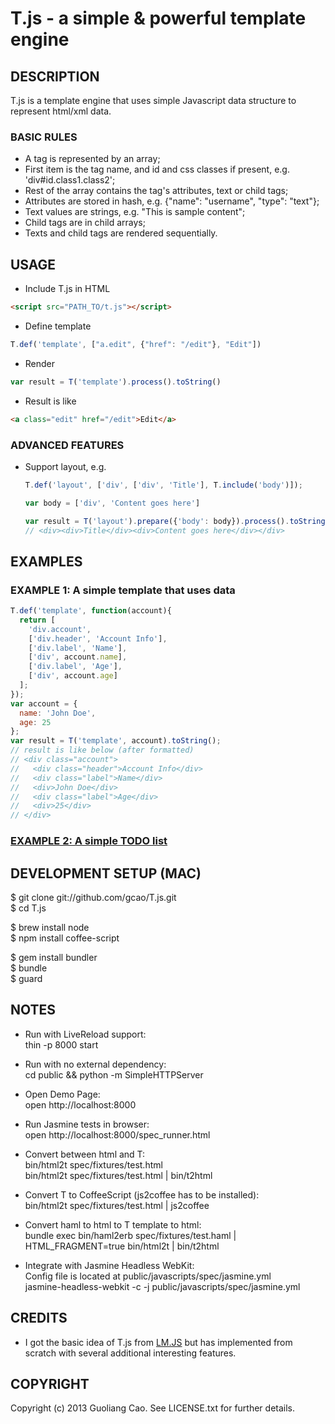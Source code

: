 # T.js - a simple & powerful template engine

## DESCRIPTION

T.js is a template engine that uses simple Javascript data structure to 
represent html/xml data.

### BASIC RULES

* A tag is represented by an array;
* First item is the tag name, and id and css classes if present, e.g.
  'div#id.class1.class2';
* Rest of the array contains the tag's attributes, text or child tags;
* Attributes are stored in hash, e.g. {"name": "username", "type": "text"};
* Text values are strings, e.g. "This is sample content";
* Child tags are in child arrays;
* Texts and child tags are rendered sequentially.

## USAGE

* Include T.js in HTML
```html
<script src="PATH_TO/t.js"></script>
```

* Define template
```javascript
T.def('template', ["a.edit", {"href": "/edit"}, "Edit"])
```

* Render
```javascript
var result = T('template').process().toString()
```

* Result is like
```html
<a class="edit" href="/edit">Edit</a>
```

### ADVANCED FEATURES

* Support layout, e.g.
  ```javascript
  T.def('layout', ['div', ['div', 'Title'], T.include('body')]);

  var body = ['div', 'Content goes here']

  var result = T('layout').prepare({'body': body}).process().toString()
  // <div><div>Title</div><div>Content goes here</div></div>
  ```

## EXAMPLES

### EXAMPLE 1: A simple template that uses data
```javascript
T.def('template', function(account){
  return [
    'div.account', 
    ['div.header', 'Account Info'],
    ['div.label', 'Name'],
    ['div', account.name],
    ['div.label', 'Age'],
    ['div', account.age]
  ];
});
var account = {
  name: 'John Doe',
  age: 25
};
var result = T('template', account).toString();
// result is like below (after formatted)
// <div class="account">
//   <div class="header">Account Info</div>
//   <div class="label">Name</div>
//   <div>John Doe</div>
//   <div class="label">Age</div>
//   <div>25</div>
// </div>
```

### [EXAMPLE 2: A simple TODO list](http://jsfiddle.net/gcao/gRzNP/)

## DEVELOPMENT SETUP (MAC)

$ git clone git://github.com/gcao/T.js.git  
$ cd T.js

$ brew install node  
$ npm install coffee-script  

$ gem install bundler  
$ bundle  
$ guard  

## NOTES

* Run with LiveReload support:  
thin -p 8000 start

* Run with no external dependency:  
cd public && python -m SimpleHTTPServer

* Open Demo Page:  
open http://localhost:8000

* Run Jasmine tests in browser:  
open http://localhost:8000/spec_runner.html

* Convert between html and T:  
bin/html2t spec/fixtures/test.html  
bin/html2t spec/fixtures/test.html | bin/t2html  

* Convert T to CoffeeScript (js2coffee has to be installed):  
bin/html2t spec/fixtures/test.html | js2coffee

* Convert haml to html to T template to html:  
bundle exec bin/haml2erb spec/fixtures/test.haml | HTML_FRAGMENT=true bin/html2t | bin/t2html

* Integrate with Jasmine Headless WebKit:  
Config file is located at public/javascripts/spec/jasmine.yml  
jasmine-headless-webkit -c -j public/javascripts/spec/jasmine.yml

## CREDITS

* I got the basic idea of T.js from [LM.JS](https://github.com/rudenoise/LM.JS)
but has implemented from scratch with several additional interesting features.

## COPYRIGHT

Copyright (c) 2013 Guoliang Cao. See LICENSE.txt for further details.

